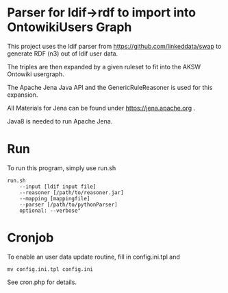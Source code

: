 Parser for ldif->rdf to import into OntowikiUsers Graph
===

This project uses the ldif parser from
https://github.com/linkeddata/swap
to generate RDF (n3) out of ldif user data.

The triples are then expanded by a given ruleset to fit into the AKSW Ontowiki usergraph.

The Apache Jena Java API and the GenericRuleReasoner is used for this expansion.

All Materials for Jena can be found under https://jena.apache.org .

Java8 is needed to run Apache Jena.


Run
===
To run this program, simply use run.sh
```
run.sh
    --input [ldif input file] 
    --reasoner [/path/to/reasoner.jar] 
    --mapping [mappingfile] 
    --parser [/path/to/pythonParser]
    optional: --verbose"
```

Cronjob
===

To enable an user data update routine, fill in config.ini.tpl and
```
mv config.ini.tpl config.ini
```
See cron.php for details.
